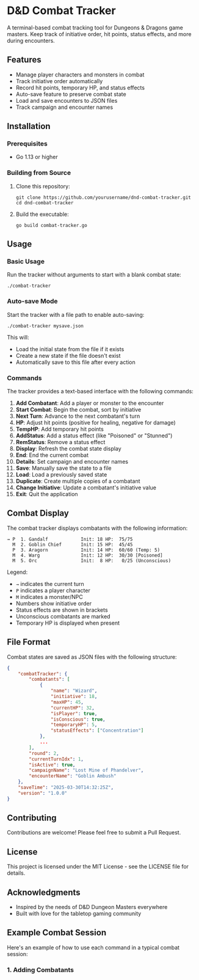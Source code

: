 # D&D Combat Tracker

A terminal-based combat tracking tool for Dungeons & Dragons game masters. Keep track of initiative order, hit points, status effects, and more during encounters.

## Features

- Manage player characters and monsters in combat
- Track initiative order automatically
- Record hit points, temporary HP, and status effects
- Auto-save feature to preserve combat state
- Load and save encounters to JSON files
- Track campaign and encounter names

## Installation

### Prerequisites

- Go 1.13 or higher

### Building from Source

1. Clone this repository:
   ```
   git clone https://github.com/yourusername/dnd-combat-tracker.git
   cd dnd-combat-tracker
   ```

2. Build the executable:
   ```
   go build combat-tracker.go
   ```

## Usage

### Basic Usage

Run the tracker without arguments to start with a blank combat state:

```
./combat-tracker
```

### Auto-save Mode

Start the tracker with a file path to enable auto-saving:

```
./combat-tracker mysave.json
```

This will:
- Load the initial state from the file if it exists
- Create a new state if the file doesn't exist
- Automatically save to this file after every action

### Commands

The tracker provides a text-based interface with the following commands:

1. **Add Combatant**: Add a player or monster to the encounter
2. **Start Combat**: Begin the combat, sort by initiative
3. **Next Turn**: Advance to the next combatant's turn
4. **HP**: Adjust hit points (positive for healing, negative for damage)
5. **TempHP**: Add temporary hit points
6. **AddStatus**: Add a status effect (like "Poisoned" or "Stunned")
7. **RemStatus**: Remove a status effect
8. **Display**: Refresh the combat state display
9. **End**: End the current combat
10. **Details**: Set campaign and encounter names
11. **Save**: Manually save the state to a file
12. **Load**: Load a previously saved state
13. **Duplicate**: Create multiple copies of a combatant
14. **Change Initiative**: Update a combatant's initiative value
0. **Exit**: Quit the application

## Combat Display

The combat tracker displays combatants with the following information:

```
→ P  1. Gandalf            Init: 18 HP:  75/75
  M  2. Goblin Chief       Init: 15 HP:  45/45
  P  3. Aragorn            Init: 14 HP:  60/60 (Temp: 5)
  M  4. Warg               Init: 12 HP:  30/30 [Poisoned]
  M  5. Orc                Init:  8 HP:   0/25 (Unconscious)
```

Legend:
- `→` indicates the current turn
- `P` indicates a player character
- `M` indicates a monster/NPC
- Numbers show initiative order
- Status effects are shown in brackets
- Unconscious combatants are marked
- Temporary HP is displayed when present

## File Format

Combat states are saved as JSON files with the following structure:

```json
{
    "combatTracker": {
        "combatants": [
            {
                "name": "Wizard",
                "initiative": 18,
                "maxHP": 45,
                "currentHP": 32,
                "isPlayer": true,
                "isConscious": true,
                "temporaryHP": 5,
                "statusEffects": ["Concentration"]
            },
            ...
        ],
        "round": 2,
        "currentTurnIdx": 1,
        "isActive": true,
        "campaignName": "Lost Mine of Phandelver",
        "encounterName": "Goblin Ambush"
    },
    "saveTime": "2025-03-30T14:32:25Z",
    "version": "1.0.0"
}
```

## Contributing

Contributions are welcome! Please feel free to submit a Pull Request.

## License

This project is licensed under the MIT License - see the LICENSE file for details.

## Acknowledgments

- Inspired by the needs of D&D Dungeon Masters everywhere
- Built with love for the tabletop gaming community

## Example Combat Session

Here's an example of how to use each command in a typical combat session:

### 1. Adding Combatants
